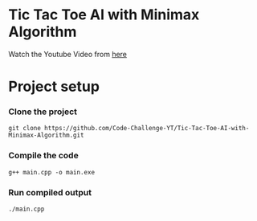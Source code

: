 # Tic Tac Toe AI with Minimax Algorithm

Watch the Youtube Video from [here](https://youtu.be/YWolTTaFauk)

# Project setup

### Clone the project
```shell
git clone https://github.com/Code-Challenge-YT/Tic-Tac-Toe-AI-with-Minimax-Algorithm.git
```

### Compile the code
```shell
g++ main.cpp -o main.exe
```

### Run compiled output
```shell
./main.cpp
```